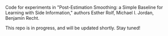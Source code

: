 Code for experiments in "Post-Estimation Smoothing: a Simple Baseline for Learning with Side Information," authors Esther Rolf, Michael I. Jordan, Benjamin Recht. 

This repo is in progress, and will be updated shortly. Stay tuned!
